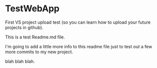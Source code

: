 # TestWebApp
First VS project upload test (so you can learn how to upload your future projects in github).

This is a test Readme.md file.

I'm going to add a little more info to this readme file just to test out a few more commits to my new project.

blah blah blah.
